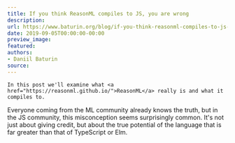 ```yaml
---
title: If you think ReasonML compiles to JS, you are wrong
description:
url: https://www.baturin.org/blog/if-you-think-reasonml-compiles-to-js-you-are-wrong
date: 2019-09-05T00:00:00-00:00
preview_image:
featured:
authors:
- Daniil Baturin
source:
---
```



    In this post we'll examine what <a href="https://reasonml.github.io/">ReasonML</a> really is and what it compiles to.
Everyone coming from the ML community already knows the truth, but in the JS community, this misconception
seems surprisingly common. It's not just about giving credit, but about the true potential of the language
that is far greater than that of TypeScript or Elm.
    
